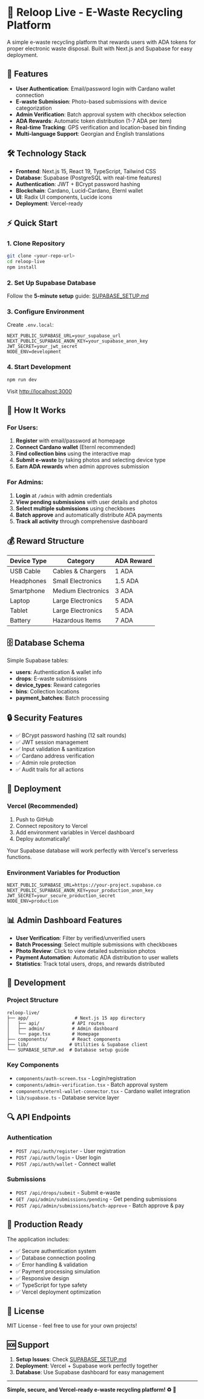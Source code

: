 # 🔄 Reloop Live - E-Waste Recycling Platform

A simple e-waste recycling platform that rewards users with ADA tokens for proper electronic waste disposal. Built with Next.js and Supabase for easy deployment.

## 🚀 Features

- **User Authentication**: Email/password login with Cardano wallet connection
- **E-waste Submission**: Photo-based submissions with device categorization
- **Admin Verification**: Batch approval system with checkbox selection
- **ADA Rewards**: Automatic token distribution (1-7 ADA per item)
- **Real-time Tracking**: GPS verification and location-based bin finding
- **Multi-language Support**: Georgian and English translations

## 🛠️ Technology Stack

- **Frontend**: Next.js 15, React 19, TypeScript, Tailwind CSS
- **Database**: Supabase (PostgreSQL with real-time features)
- **Authentication**: JWT + BCrypt password hashing
- **Blockchain**: Cardano, Lucid-Cardano, Eternl wallet
- **UI**: Radix UI components, Lucide icons
- **Deployment**: Vercel-ready

## ⚡ Quick Start

### 1. Clone Repository

```bash
git clone <your-repo-url>
cd reloop-live
npm install
```

### 2. Set Up Supabase Database

Follow the **5-minute setup** guide: [SUPABASE_SETUP.md](./SUPABASE_SETUP.md)

### 3. Configure Environment

Create `.env.local`:

```env
NEXT_PUBLIC_SUPABASE_URL=your_supabase_url
NEXT_PUBLIC_SUPABASE_ANON_KEY=your_supabase_anon_key
JWT_SECRET=your_jwt_secret
NODE_ENV=development
```

### 4. Start Development

```bash
npm run dev
```

Visit [http://localhost:3000](http://localhost:3000)

## 📱 How It Works

### For Users:

1. **Register** with email/password at homepage
2. **Connect Cardano wallet** (Eternl recommended)
3. **Find collection bins** using the interactive map
4. **Submit e-waste** by taking photos and selecting device type
5. **Earn ADA rewards** when admin approves submission

### For Admins:

1. **Login** at `/admin` with admin credentials
2. **View pending submissions** with user details and photos
3. **Select multiple submissions** using checkboxes
4. **Batch approve** and automatically distribute ADA payments
5. **Track all activity** through comprehensive dashboard

## 💰 Reward Structure

| Device Type | Category           | ADA Reward |
| ----------- | ------------------ | ---------- |
| USB Cable   | Cables & Chargers  | 1 ADA      |
| Headphones  | Small Electronics  | 1.5 ADA    |
| Smartphone  | Medium Electronics | 3 ADA      |
| Laptop      | Large Electronics  | 5 ADA      |
| Tablet      | Large Electronics  | 5 ADA      |
| Battery     | Hazardous Items    | 7 ADA      |

## 🗄️ Database Schema

Simple Supabase tables:

- **users**: Authentication & wallet info
- **drops**: E-waste submissions
- **device_types**: Reward categories
- **bins**: Collection locations
- **payment_batches**: Batch processing

## 🔒 Security Features

- ✅ BCrypt password hashing (12 salt rounds)
- ✅ JWT session management
- ✅ Input validation & sanitization
- ✅ Cardano address verification
- ✅ Admin role protection
- ✅ Audit trails for all actions

## 🚀 Deployment

### Vercel (Recommended)

1. Push to GitHub
2. Connect repository to Vercel
3. Add environment variables in Vercel dashboard
4. Deploy automatically!

Your Supabase database will work perfectly with Vercel's serverless functions.

### Environment Variables for Production

```env
NEXT_PUBLIC_SUPABASE_URL=https://your-project.supabase.co
NEXT_PUBLIC_SUPABASE_ANON_KEY=your_production_anon_key
JWT_SECRET=your_secure_production_secret
NODE_ENV=production
```

## 📊 Admin Dashboard Features

- **User Verification**: Filter by verified/unverified users
- **Batch Processing**: Select multiple submissions with checkboxes
- **Photo Review**: Click to view detailed submission photos
- **Payment Automation**: Automatic ADA distribution to user wallets
- **Statistics**: Track total users, drops, and rewards distributed

## 🔧 Development

### Project Structure

```
reloop-live/
├── app/                 # Next.js 15 app directory
│   ├── api/            # API routes
│   ├── admin/          # Admin dashboard
│   └── page.tsx        # Homepage
├── components/         # React components
├── lib/               # Utilities & Supabase client
└── SUPABASE_SETUP.md  # Database setup guide
```

### Key Components

- `components/auth-screen.tsx` - Login/registration
- `components/admin-verification.tsx` - Batch approval system
- `components/eternl-wallet-connector.tsx` - Cardano wallet integration
- `lib/supabase.ts` - Database service layer

## 🔍 API Endpoints

### Authentication

- `POST /api/auth/register` - User registration
- `POST /api/auth/login` - User login
- `POST /api/auth/wallet` - Connect wallet

### Submissions

- `POST /api/drops/submit` - Submit e-waste
- `GET /api/admin/submissions/pending` - Get pending submissions
- `POST /api/admin/submissions/batch-approve` - Batch approve & pay

## 🎯 Production Ready

The application includes:

- ✅ Secure authentication system
- ✅ Database connection pooling
- ✅ Error handling & validation
- ✅ Payment processing simulation
- ✅ Responsive design
- ✅ TypeScript for type safety
- ✅ Vercel deployment optimization

## 📝 License

MIT License - feel free to use for your own projects!

## 🆘 Support

1. **Setup Issues**: Check [SUPABASE_SETUP.md](./SUPABASE_SETUP.md)
2. **Deployment**: Vercel + Supabase work perfectly together
3. **Database**: Use Supabase dashboard for easy management

---

**Simple, secure, and Vercel-ready e-waste recycling platform! ♻️ 🚀**
